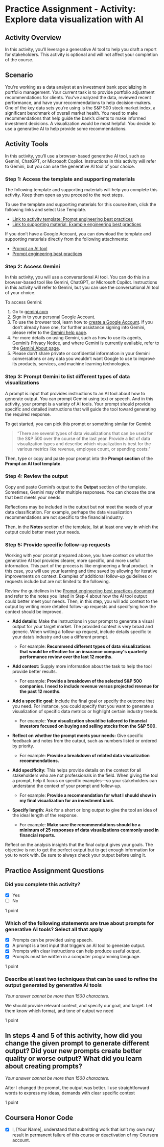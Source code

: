 # Practice Assignment - Activity: Explore data visualization with AI

## Activity Overview

In this activity, you'll leverage a generative AI tool to help you draft a report for stakeholders. This activity is optional and will not affect your completion of the course.

## Scenario

You're working as a data analyst at an investment bank specializing in portfolio management. Your current task is to provide portfolio adjustment recommendations for clients. You've analyzed the data, reviewed recent performance, and have your recommendations to help decision-makers. One of the key data sets you’re using is the S&P 500 stock market index, a significant benchmark of overall market health. You need to make recommendations that help guide the bank’s clients to make informed investment decisions. A visualization would be most helpful. You decide to use a generative AI to help provide some recommendations.

## Activity Tools

In this activity, you’ll use a browser-based generative AI tool, such as Gemini, ChatGPT, or Microsoft Copilot. Instructions in this activity will refer to Gemini, but you can use the generative AI tool of your choice.

### Step 1: Access the template and supporting materials

The following template and supporting materials will help you complete this activity. Keep them open as you proceed to the next steps.

To use the template and supporting materials for this course item, click the following links and select Use Template.

- [Link to activity template: Prompt engineering best practices](https://docs.google.com/document/d/1AT8P4y6R5oGd_bu-ZYE7uI-3AHJgdLeXwQYLd4IEscs/template/preview?resourcekey=0-rulHUgK_DcQazAXeiZHagQ#heading=h.4n68u9enaw05)
- [Link to supporting material: Example engineering best practices](https://docs.google.com/document/d/1mkB3k5UKhF8oe3usc50nlCkCctorrURD8omVBMClFjE/template/preview#heading=h.9oge1cab2l18)

If you don’t have a Google Account, you can download the template and supporting materials directly from the following attachments:

- [Prompt an AI tool](./resources/prompt-an-AI-tool.docx)
- [Prompt engineering best practices](./resources/prompt-engineering-best-practices.docx)

### Step 2: Access Gemini

In this activity, you will use a conversational AI tool. You can do this in a browser-based tool like Gemini, ChatGPT, or Microsoft Copilot. Instructions in this activity will refer to Gemini, but you can use the conversational AI tool of your choice.

To access Gemini:

1. Go to [gemini.com](https://gemini.com)
2. Sign in to your personal Google Account.
3. To use the browser tool, learn how to [create a Google Account](https://accounts.google.com/signup). If you don’t already have one, for further assistance signing into Gemini, please refer to the [Gemini help page](https://gemini.com/help).
4. For more details on using Gemini, such as how to use its agents, Gemini’s Privacy Notice, and where Gemini is currently available, refer to the [Gemini About page](https://gemini.com/about).
5. Please don’t share private or confidential information in your Gemini conversations or any data you wouldn’t want Google to use to improve its products, services, and machine learning technologies.

### Step 3: Prompt Gemini to list different types of data visualizations

A prompt is input that provides instructions to an AI tool about how to generate output. You can prompt Gemini using text or speech. And in this activity, your prompt is a variety of AI tools. Your prompt should provide specific and detailed instructions that will guide the tool toward generating the required response.

To get started, you can pick this prompt or something similar for Gemini:
> “There are several types of data visualizations that can be used for the S&P 500 over the course of the last year. Provide a list of data visualization types and describe which visualization is best for the various metrics like revenue, employee count, or spending costs.”

Then, type or copy and paste your prompt into the **Prompt section** of the **Prompt an AI tool template**.

### Step 4: Review the output

Copy and paste Gemini’s output to the **Output** section of the template. Sometimes, Gemini may offer multiple responses. You can choose the one that best meets your needs.

Reflections may be included in the output but not meet the needs of your data classification. For example, perhaps the data visualization recommendations are not specific to the financial industry.

Then, in the **Notes** section of the template, list at least one way in which the output could better meet your needs.

### Step 5: Provide specific follow-up requests

Working with your prompt prepared above, you have context on what the generative AI tool provides clearer, more specific, and more useful information. This part of the process is like engineering a final product. In this case, you will use your learning and time saved by allowing for iterative improvements on context. Examples of additional follow-up guidelines or requests include but are not limited to the following.

Review the guidelines in the [Prompt engineering best practices document](https://example.com) and refer to the notes you listed in Step 4 about how the AI tool output could better meet your needs. Then, in this step, you will add context to the output by writing more detailed follow-up requests and specifying how the context should be improved.

- **Add details:** Make the instructions in your prompt to generate a visual output for your target market. The provided context is very broad and generic. When writing a follow-up request, include details specific to your data’s industry and use a different prompt.
  - For example: **Recommend different types of data visualizations that would be effective for an insurance company's quarterly performance review over the last 12 months.**

- **Add context:** Supply more information about the task to help the tool provide better results.
  - For example: **Provide a breakdown of the selected S&P 500 companies. I need to include revenue versus projected revenue for the past 12 months.**

- **Add a specific goal:** Include the final goal or specify the outcome that you need. For instance, you could specify that you want to generate a visualization of specific data metrics or highlight certain industry trends.
  - For example: **Your visualization should be tailored to financial investors focused on buying and selling stocks from the S&P 500.**

- **Reflect on whether the prompt meets your needs:** Give specific feedback and notes from the output, such as numbers listed or ordered by priority.
  - For example: **Provide a breakdown of related data visualization recommendations.**

- **Add specificity:** This helps provide details on the context for all stakeholders who are not professionals in the field. When giving the tool a prompt, help it focus on specific examples—so your stakeholders can understand the context of your prompt and follow-up.
  - For example: **Provide a recommendation for what I should show in my final visualization for an investment bank.**

- **Specify length:** Ask for a short or long output to give the tool an idea of the ideal length of the response.
  - For example: **Make sure the recommendations should be a minimum of 25 responses of data visualizations commonly used in financial reports.**

Reflect on the analysis insights that the final output gives your goals. The objective is not to get the perfect output but to get enough information for you to work with. Be sure to always check your output before using it.

## Practice Assignment Questions

### Did you complete this activity?

- [x] Yes
- [ ] No

1 point

### Which of the following statements are true about prompts for generative AI tools? Select all that apply

- [x] Prompts can be provided using speech.
- [x] A prompt is a text input that triggers an AI tool to generate output.
- [x] Prompts with clear instructions can help produce useful output.
- [x] Prompts must be written in a computer programming language.

1 point

### Describe at least two techniques that can be used to refine the output generated by generative AI tools

_Your answer cannot be more than 1500 characters._

We should provide relevant context, and specify our goal, and target. Let them know which format, and tone of output we need

1 point

## In steps 4 and 5 of this activity, how did you change the given prompt to generate different output? Did your new prompts create better quality or worse output? What did you learn about creating prompts?

_Your answer cannot be more than 1500 characters._

After I changed the prompt, the output was better. I use straightforward words to express my ideas, demands with clear specific context

1 point

## Coursera Honor Code

- [x] I, [Your Name], understand that submitting work that isn’t my own may result in permanent failure of this course or deactivation of my Coursera account.
